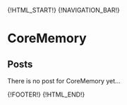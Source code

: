 {!HTML_START!}
{!NAVIGATION_BAR!}

# CoreMemory 

## Posts

There is no post for CoreMemory yet...

{!FOOTER!}
{!HTML_END!}
